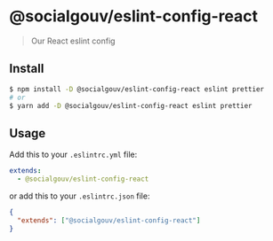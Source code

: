 # @socialgouv/eslint-config-react

> Our React eslint config

## Install

```sh
$ npm install -D @socialgouv/eslint-config-react eslint prettier
# or
$ yarn add -D @socialgouv/eslint-config-react eslint prettier
```

## Usage

Add this to your `.eslintrc.yml` file:

```yaml
extends:
  - @socialgouv/eslint-config-react
```

or add this to your `.eslintrc.json` file:

```json
{
  "extends": ["@socialgouv/eslint-config-react"]
}
```
